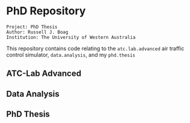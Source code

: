 # PhD Repository
```
Project: PhD Thesis
Author: Russell J. Boag
Institution: The University of Western Australia
```
This repository contains code relating to the `atc.lab.advanced` air traffic control simulator, `data.analysis`, and my `phd.thesis`
## ATC-Lab Advanced

## Data Analysis

## PhD Thesis
